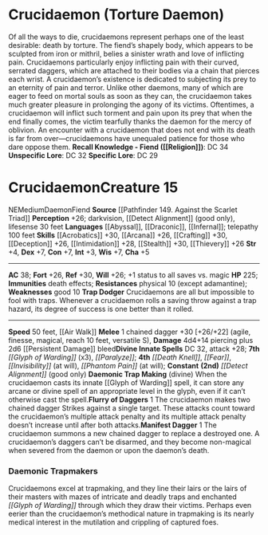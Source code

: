 ﻿---
ac: '38'
alignment: NE
all_resistance: null
burrow_speed: null
charisma: '+5'
climb_speed: null
constitution: '+7'
creature_ability:
- Daemonic Trap Making
- Flurry of Daggers
- Manifest Dagger
- Trap Dodger
creature_family: '[[DATABASE/monsterfamily/Daemon|Daemon]]'
description: "Of all the ways to die, crucidaemons represent perhaps one of the least\
  \ desirable: death by torture. The fiend\u2019s shapely body, which appears to be\
  \ sculpted from iron or mithril, belies a sinister wrath and love of inflicting\
  \ pain. Crucidaemons particularly enjoy inflicting pain with their curved, serrated\
  \ daggers, which are attached to their bodies via a chain that pierces each wrist.<br/><br/>\
  \ A crucidaemon\u2019s existence is dedicated to subjecting its prey to an eternity\
  \ of pain and terror. Unlike other daemons, many of which are eager to feed on mortal\
  \ souls as soon as they can, the crucidaemon takes much greater pleasure in prolonging\
  \ the agony of its victims. Oftentimes, a crucidaemon will inflict such torment\
  \ and pain upon its prey that when the end finally comes, the victim tearfully thanks\
  \ the daemon for the mercy of oblivion. An encounter with a crucidaemon that does\
  \ not end with its death is far from over\u2014crucidaemons have unequaled patience\
  \ for those who dare oppose them.\n<br/><br/><b><u>Recall Knowledge - Fiend</u>\
  \ ( [[DATABASE/skill/Religion|Religion]] )</b>: DC 34<br/><b><u>Unspecific Lore</u></b>:\
  \ DC 32<br/><b><u>Specific Lore</u></b>: DC 29<div class=\"viewbox\">{{ viewbox(type=monster,\
  \ id=479, name=Crucidaemon (Torture Daemon)) }}</div><h1 class=\"title\">Crucidaemon<span\
  \ style=\"margin-left:auto; margin-right:0\">Creature 15</span></h1><span class=\"\
  traitalignment\">NE</span><span class=\"traitsize\">Medium</span><span class=\"\
  trait\"> [[DATABASE/trait/Daemon|Daemon]] </span><span class=\"trait\"> [[DATABASE/trait/Fiend|Fiend]]\
  \ </span><br/><b>Source</b> [[DATABASE/source/Pathfinder 149. Against the Scarlet\
  \ Triad|Pathfinder #149: Against the Scarlet Triad]] <br/><b>Perception</b> +26;\
  \ darkvision, [[DATABASE/spell/Detect Alignment|detect alignment]] (good only),\
  \ lifesense 30 feet<br/><b>Languages</b> [[DATABASE/language/Abyssal|Abyssal]] ,\
  \ [[DATABASE/language/Draconic|Draconic]] , [[DATABASE/language/Infernal|Infernal]]\
  \ ; telepathy 100 feet<br/><b>Skills</b> [[DATABASE/skill/Acrobatics|Acrobatics]]\
  \ +30, [[DATABASE/skill/Arcana|Arcana]] +26, [[DATABASE/skill/Crafting|Crafting]]\
  \ +30, [[DATABASE/skill/Deception|Deception]] +26, [[DATABASE/skill/Intimidation|Intimidation]]\
  \ +28, [[DATABASE/skill/Stealth|Stealth]] +30, [[DATABASE/skill/Thievery|Thievery]]\
  \ +26<br/><b>Str</b> +4, <b>Dex</b> +7, <b>Con</b> +7, <b>Int</b> +3, <b>Wis</b>\
  \ +7, <b>Cha</b> +5<hr/><b>AC</b> 38; <b>Fort</b> +26, <b>Ref</b> +30, <b>Will</b>\
  \ +26; +1 status to all saves vs. magic<br/><b>HP</b> 225; <b>Immunities</b> death\
  \ effects; <b>Resistances</b> physical 10 (except adamantine); <b>Weaknesses</b>\
  \ good 10<br/><span class=\"hanging-indent\"><b>Trap Dodger</b> Crucidaemons are\
  \ all but impossible to fool with traps. Whenever a crucidaemon rolls a saving throw\
  \ against a trap hazard, its degree of success is one better than it rolled.</span><hr/><b>Speed</b>\
  \ 50 feet, [[DATABASE/spell/Air Walk|air walk]] <br/><span class=\"hanging-indent\"\
  ><b>Melee</b> <span aria-label=\"Single Action\" class=\"action\" role=\"img\" title=\"\
  Single Action\">[one-action]</span>  chained dagger +30 [+26/+22] ( [[DATABASE/trait/Agile|agile]]\
  \ , [[DATABASE/trait/Finesse|finesse]] , [[DATABASE/trait/Magical|magical]] , [[DATABASE/trait/Reach|reach\
  \ 10 feet]] , [[DATABASE/trait/Versatile|versatile S]] ), <b>Damage</b> 4d4+14 piercing\
  \ plus 2d6 [[DATABASE/condition/Persistent Damage|persistent]] bleed</span><b>Divine\
  \ Innate Spells</b> DC 32, attack +28; <b>7th</b> <i> [[DATABASE/spell/Glyph of\
  \ Warding|glyph of warding]] </i> (x3), <i> [[DATABASE/spell/Paralyze|paralyze]]\
  \ </i>; <b>4th</b> <i> [[DATABASE/spell/Death Knell|death knell]] </i>, <i> [[DATABASE/spell/Fear|fear]]\
  \ </i>, <i> [[DATABASE/spell/Invisibility|invisibility]] </i> (at will), <i> [[DATABASE/spell/Phantom\
  \ Pain|phantom pain]] </i> (at will); <b>Constant</b> <b>(2nd)</b> <i> [[DATABASE/spell/Detect\
  \ Alignment|detect alignment]] </i> (good only)<br/><span class=\"hanging-indent\"\
  ><b>Daemonic Trap Making</b> ( [[DATABASE/trait/Divine|divine]] ) When the crucidaemon\
  \ casts its innate [[DATABASE/spell/Glyph of Warding|glyph of warding]] spell, it\
  \ can store any arcane or divine spell of an appropriate level in the glyph, even\
  \ if it can\u2019t otherwise cast the spell.</span><span class=\"hanging-indent\"\
  ><b>Flurry of Daggers</b> <span aria-label=\"Single Action\" class=\"action\" role=\"\
  img\" title=\"Single Action\">[one-action]</span>   The crucidaemon makes two chained\
  \ dagger Strikes against a single target. These attacks count toward the crucidaemon\u2019\
  s multiple attack penalty and its multiple attack penalty doesn\u2019t increase\
  \ until after both attacks.</span><span class=\"hanging-indent\"><b>Manifest Dagger</b>\
  \ <span aria-label=\"Single Action\" class=\"action\" role=\"img\" title=\"Single\
  \ Action\">[one-action]</span>   The crucidaemon summons a new chained dagger to\
  \ replace a destroyed one. A crucidaemon\u2019s daggers can\u2019t be disarmed,\
  \ and they become non-magical when severed from the daemon or upon the daemon\u2019\
  s death.</span><h3 class=\"title\"><img alt=\"Sidebar - Locations\" src=\"Images\\\
  Icons\\Sidebar_3_Locations.png\" style=\"height:18px; padding:2px 10px 0px 2px\"\
  \ title=\"Sidebar - Locations\"/> Daemonic Trapmakers</h3>Crucidaemons excel at\
  \ trapmaking, and they line their lairs or the lairs of their masters with mazes\
  \ of intricate and deadly traps and enchanted <i> [[DATABASE/spell/Glyph of Warding|glyphs\
  \ of warding]] </i> through which they draw their victims. Perhaps even eerier than\
  \ the crucidaemon\u2019s methodical nature in trapmaking is its nearly medical interest\
  \ in the mutilation and crippling of captured foes."
dexterity: '+7'
element: null
fly_speed: null
fortitude: '+26'
hardness: null
hp: '225'
id: '479'
immunity:
- death effects
intelligence: '+3'
land_speed: '50'
language:
- '[[DATABASE/language/Abyssal|Abyssal]]'
- '[[DATABASE/language/Draconic|Draconic]]'
- '[[DATABASE/language/Infernal|Infernal]] ; telepathy 100 feet'
level: '15'
max_speed: '50'
name: Crucidaemon
perception: '+26'
rarity: Common
reflex: '+30'
resistance:
- physical 10 (except adamantine)
rus_type_level: null
school: null
sense:
- darkvision
- '[[DATABASE/spell/Detect Alignment|detect alignment]] (good only)'
- lifesense 30 feet
size: Medium
skill:
- '[[DATABASE/skill/Acrobatics|Acrobatics]] +30'
- '[[DATABASE/skill/Arcana|Arcana]] +26'
- '[[DATABASE/skill/Crafting|Crafting]] +30'
- '[[DATABASE/skill/Deception|Deception]] +26'
- '[[DATABASE/skill/Intimidation|Intimidation]] +28'
- '[[DATABASE/skill/Stealth|Stealth]] +30'
- '[[DATABASE/skill/Thievery|Thievery]] +26'
source: '[[DATABASE/source/Pathfinder 149. Against the Scarlet Triad|Pathfinder #149:
  Against the Scarlet Triad]]'
speed:
- 50 feet
- '[[DATABASE/spell/Air Walk|air walk]]'
spell:
- '[[DATABASE/spell/Death Knell|Death Knell]]'
- '[[DATABASE/spell/Detect Alignment|DetectAlignment]]'
- '[[DATABASE/spell/Fear|Fear]]'
- '[[DATABASE/spell/Glyph of Warding|Glyph of Warding]]'
- '[[DATABASE/spell/Invisibility|Invisibility]]'
- '[[DATABASE/spell/Paralyze|Paralyze]]'
- '[[DATABASE/spell/Phantom Pain|PhantomPain]]'
strength: '+4'
strength_req: '4'
strongest_save:
- Reflex
swim_speed: null
trait:
- '[[DATABASE/trait/Daemon|Daemon]]'
- '[[DATABASE/trait/Fiend|Fiend]]'
type: Creature
vision: Darkvision
weakest_save:
- Fortitude
- Will
weakness:
- good 10
will: '+26'
wisdom: '+7'

---
# Crucidaemon (Torture Daemon)

Of all the ways to die, crucidaemons represent perhaps one of the least desirable: death by torture. The fiend’s shapely body, which appears to be sculpted from iron or mithril, belies a sinister wrath and love of inflicting pain. Crucidaemons particularly enjoy inflicting pain with their curved, serrated daggers, which are attached to their bodies via a chain that pierces each wrist.
 A crucidaemon’s existence is dedicated to subjecting its prey to an eternity of pain and terror. Unlike other daemons, many of which are eager to feed on mortal souls as soon as they can, the crucidaemon takes much greater pleasure in prolonging the agony of its victims. Oftentimes, a crucidaemon will inflict such torment and pain upon its prey that when the end finally comes, the victim tearfully thanks the daemon for the mercy of oblivion. An encounter with a crucidaemon that does not end with its death is far from over—crucidaemons have unequaled patience for those who dare oppose them.
**Recall Knowledge - Fiend ([[Religion]])**: DC 34
**Unspecific Lore**: DC 32
**Specific Lore**: DC 29

# Crucidaemon<span class="item-type">Creature 15</span>

<span class="trait-alignment item-trait">NE</span><span class="trait-size item-trait">Medium</span><span class="item-trait">Daemon</span><span class="item-trait">Fiend</span>
**Source** [[Pathfinder 149. Against the Scarlet Triad]]
**Perception** +26; darkvision, [[Detect Alignment]] (good only), lifesense 30 feet
**Languages** [[Abyssal]], [[Draconic]], [[Infernal]]; telepathy 100 feet
**Skills** [[Acrobatics]] +30, [[Arcana]] +26, [[Crafting]] +30, [[Deception]] +26, [[Intimidation]] +28, [[Stealth]] +30, [[Thievery]] +26
**Str** +4, **Dex** +7, **Con** +7, **Int** +3, **Wis** +7, **Cha** +5

---
**AC** 38; **Fort** +26, **Ref** +30, **Will** +26; +1 status to all saves vs. magic
**HP** 225; **Immunities** death effects; **Resistances** physical 10 (except adamantine); **Weaknesses** good 10
<span class="in-box-ability">**Trap Dodger** Crucidaemons are all but impossible to fool with traps. Whenever a crucidaemon rolls a saving throw against a trap hazard, its degree of success is one better than it rolled.</span>

---
**Speed** 50 feet, [[Air Walk]]
<span class="in-box-ability">**Melee** <span class="action-icon">1</span> chained dagger +30 [+26/+22] (agile, finesse, magical, reach 10 feet, versatile S), **Damage** 4d4+14 piercing plus 2d6 [[Persistent Damage]] bleed</span>**Divine Innate Spells** DC 32, attack +28; **7th** _[[Glyph of Warding]]_ (x3), _[[Paralyze]]_; **4th** _[[Death Knell]]_, _[[Fear]]_, _[[Invisibility]]_ (at will), _[[Phantom Pain]]_ (at will); **Constant** **(2nd)** _[[Detect Alignment]]_ (good only)
<span class="in-box-ability">**Daemonic Trap Making** (divine) When the crucidaemon casts its innate [[Glyph of Warding]] spell, it can store any arcane or divine spell of an appropriate level in the glyph, even if it can’t otherwise cast the spell.</span><span class="in-box-ability">**Flurry of Daggers** <span class="action-icon">1</span> The crucidaemon makes two chained dagger Strikes against a single target. These attacks count toward the crucidaemon’s multiple attack penalty and its multiple attack penalty doesn’t increase until after both attacks.</span><span class="in-box-ability">**Manifest Dagger** <span class="action-icon">1</span> The crucidaemon summons a new chained dagger to replace a destroyed one. A crucidaemon’s daggers can’t be disarmed, and they become non-magical when severed from the daemon or upon the daemon’s death.</span>

###  Daemonic Trapmakers

Crucidaemons excel at trapmaking, and they line their lairs or the lairs of their masters with mazes of intricate and deadly traps and enchanted _[[Glyph of Warding]]_ through which they draw their victims. Perhaps even eerier than the crucidaemon’s methodical nature in trapmaking is its nearly medical interest in the mutilation and crippling of captured foes.